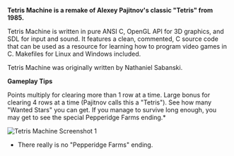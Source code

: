**Tetris Machine is a remake of Alexey Pajitnov's classic "Tetris" from 1985.**

Tetris Machine is written in pure ANSI C, OpenGL API for 3D graphics, and SDL for input and sound. It features a clean, commented, C source code that can be used as a resource for learning how to program video games in C. Makefiles for Linux and Windows included.

Tetris Machine was originally written by Nathaniel Sabanski.

**Gameplay Tips**

Points multiply for clearing more than 1 row at a time. Large bonus for clearing 4 rows at a time (Pajitnov calls this a "Tetris"). See how many "Wanted Stars" you can get. If you manage to survive long enough, you may get to see the special Pepperidge Farms ending.* 

<img src="https://i.imgur.com/aDb8LI7.png" alt="Tetris Machine Screenshot 1" />

* There really is no "Pepperidge Farms" ending.

